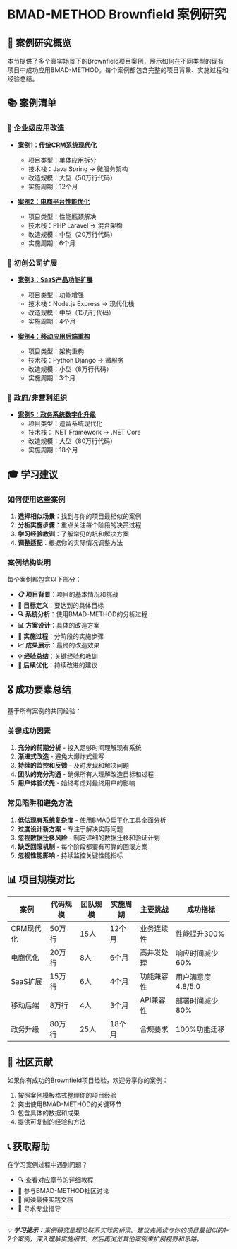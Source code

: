 # BMAD-METHOD Brownfield 案例研究

## 🎯 案例研究概览

本节提供了多个真实场景下的Brownfield项目案例，展示如何在不同类型的现有项目中成功应用BMAD-METHOD。每个案例都包含完整的项目背景、实施过程和经验总结。

## 📚 案例清单

### 🏢 企业级应用改造
- **[案例1：传统CRM系统现代化](case1-crm-modernization.md)**
  - 项目类型：单体应用拆分
  - 技术栈：Java Spring → 微服务架构
  - 改造规模：大型（50万行代码）
  - 实施周期：12个月

- **[案例2：电商平台性能优化](case2-ecommerce-optimization.md)**
  - 项目类型：性能瓶颈解决
  - 技术栈：PHP Laravel → 混合架构
  - 改造规模：中型（20万行代码）
  - 实施周期：6个月

### 🚀 初创公司扩展
- **[案例3：SaaS产品功能扩展](case3-saas-feature-expansion.md)**
  - 项目类型：功能增强
  - 技术栈：Node.js Express → 现代化栈
  - 改造规模：中型（15万行代码）
  - 实施周期：4个月

- **[案例4：移动应用后端重构](case4-mobile-backend-refactor.md)**
  - 项目类型：架构重构
  - 技术栈：Python Django → 微服务
  - 改造规模：小型（8万行代码）
  - 实施周期：3个月

### 💼 政府/非营利组织
- **[案例5：政务系统数字化升级](case5-government-digitalization.md)**
  - 项目类型：遗留系统现代化
  - 技术栈：.NET Framework → .NET Core
  - 改造规模：大型（80万行代码）
  - 实施周期：18个月

## 🎓 学习建议

### 如何使用这些案例
1. **选择相似场景**：找到与你的项目最相似的案例
2. **分析实施步骤**：重点关注每个阶段的决策过程
3. **学习经验教训**：了解常见的坑和解决方案
4. **调整适配**：根据你的实际情况调整方法

### 案例结构说明
每个案例都包含以下部分：
- **📋 项目背景**：项目的基本情况和挑战
- **🎯 目标定义**：要达到的具体目标
- **🔍 系统分析**：使用BMAD-METHOD的分析过程
- **📊 方案设计**：具体的改造方案
- **🚀 实施过程**：分阶段的实施步骤
- **📈 成果展示**：最终的改造效果
- **💡 经验总结**：关键经验和教训
- **🔄 后续优化**：持续改进的建议

## 🎖️ 成功要素总结

基于所有案例的共同经验：

### 关键成功因素
1. **充分的前期分析** - 投入足够时间理解现有系统
2. **渐进式改造** - 避免大爆炸式重写
3. **持续的监控和反馈** - 及时发现和解决问题
4. **团队的充分沟通** - 确保所有人理解改造目标和过程
5. **用户体验优先** - 始终考虑对最终用户的影响

### 常见陷阱和避免方法
1. **低估现有系统复杂度** - 使用BMAD扁平化工具全面分析
2. **过度设计新方案** - 专注于解决实际问题
3. **忽视数据迁移风险** - 制定详细的数据迁移和验证计划
4. **缺乏回滚机制** - 每个阶段都要有可靠的回滚方案
5. **忽视性能影响** - 持续监控关键性能指标

## 📊 项目规模对比

| 案例 | 代码规模 | 团队规模 | 实施周期 | 主要挑战 | 成功指标 |
|------|----------|----------|----------|----------|----------|
| CRM现代化 | 50万行 | 15人 | 12个月 | 业务连续性 | 性能提升300% |
| 电商优化 | 20万行 | 8人 | 6个月 | 高并发处理 | 响应时间减少60% |
| SaaS扩展 | 15万行 | 6人 | 4个月 | 功能兼容性 | 用户满意度4.8/5.0 |
| 移动后端 | 8万行 | 4人 | 3个月 | API兼容性 | 部署时间减少80% |
| 政务升级 | 80万行 | 25人 | 18个月 | 合规要求 | 100%功能迁移 |

## 🤝 社区贡献

如果你有成功的Brownfield项目经验，欢迎分享你的案例：
1. 按照案例模板格式整理你的项目经验
2. 突出使用BMAD-METHOD的关键环节
3. 包含具体的数据和成果
4. 提供可复制的经验和方法

## 📞 获取帮助

在学习案例过程中遇到问题？
- 🔍 查看对应章节的详细教程
- 💬 参与BMAD-METHOD社区讨论
- 📖 阅读最佳实践文档
- 🎯 寻求专业指导

---

*💡 **学习提示**：案例研究是理论联系实际的桥梁。建议先阅读与你的项目最相似的1-2个案例，深入理解实施细节，然后再浏览其他案例来扩展视野和思路。*